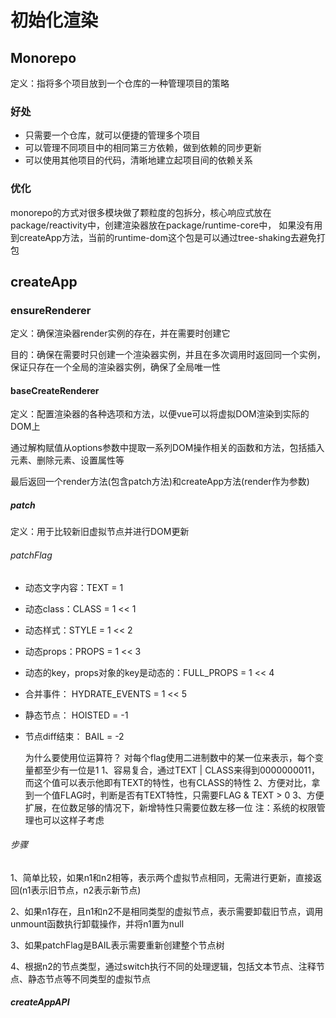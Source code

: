 # 初始化渲染

## Monorepo
定义：指将多个项目放到一个仓库的一种管理项目的策略

### 好处

- 只需要一个仓库，就可以便捷的管理多个项目
- 可以管理不同项目中的相同第三方依赖，做到依赖的同步更新
- 可以使用其他项目的代码，清晰地建立起项目间的依赖关系

### 优化
monorepo的方式对很多模块做了颗粒度的包拆分，核心响应式放在package/reactivity中，创建渲染器放在package/runtime-core中，
如果没有用到createApp方法，当前的runtime-dom这个包是可以通过tree-shaking去避免打包

## createApp

### ensureRenderer
定义：确保渲染器render实例的存在，并在需要时创建它

目的：确保在需要时只创建一个渲染器实例，并且在多次调用时返回同一个实例，保证只存在一个全局的渲染器实例，确保了全局唯一性

#### baseCreateRenderer
定义：配置渲染器的各种选项和方法，以便vue可以将虚拟DOM渲染到实际的DOM上

通过解构赋值从options参数中提取一系列DOM操作相关的函数和方法，包括插入元素、删除元素、设置属性等

最后返回一个render方法(包含patch方法)和createApp方法(render作为参数)

##### patch
定义：用于比较新旧虚拟节点并进行DOM更新

###### patchFlag

- 动态文字内容：TEXT = 1
- 动态class：CLASS = 1 << 1
- 动态样式：STYLE = 1 << 2
- 动态props：PROPS = 1 << 3
- 动态的key，props对象的key是动态的：FULL_PROPS = 1 << 4
- 合并事件： HYDRATE_EVENTS = 1 << 5
- 静态节点： HOISTED = -1
- 节点diff结束： BAIL = -2


    为什么要使用位运算符？
    对每个flag使用二进制数中的某一位来表示，每个变量都至少有一位是1
    1、容易复合，通过TEXT | CLASS来得到0000000011，而这个值可以表示他即有TEXT的特性，也有CLASS的特性
    2、方便对比，拿到一个值FLAG时，判断是否有TEXT特性，只需要FLAG & TEXT > 0
    3、方便扩展，在位数足够的情况下，新增特性只需要位数左移一位
    注：系统的权限管理也可以这样子考虑

###### 步骤
1、简单比较，如果n1和n2相等，表示两个虚拟节点相同，无需进行更新，直接返回(n1表示旧节点，n2表示新节点)

2、如果n1存在，且n1和n2不是相同类型的虚拟节点，表示需要卸载旧节点，调用unmount函数执行卸载操作，并将n1置为null

3、如果patchFlag是BAIL表示需要重新创建整个节点树

4、根据n2的节点类型，通过switch执行不同的处理逻辑，包括文本节点、注释节点、静态节点等不同类型的虚拟节点

##### createAppAPI